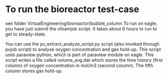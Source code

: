 # To run the bioreactor test-case

see folder VirtualEngineering/bioreactor/bubble_column
To run on eagle, you have just submit the ofoamjob script.
It takes about 6 hours to run to get to steady-state.

You can use the pv_extract_analyze_script.py script (also invoked through pvjob script) to 
analyse oxygen concentration and gas hold-up. This script uses paraview python, which is part of 
paraview module on eagle. This script writes a file called volume_avg.dat which stores the 
time history (first column) of oxygen concentration in mol/m3 (second column). 
The fifth column stores gas hold-up.
